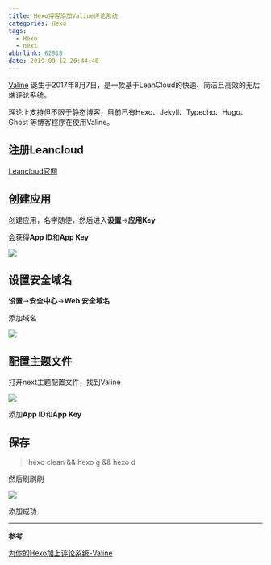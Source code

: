 ```yaml
---
title: Hexo博客添加Valine评论系统
categories: Hexo
tags:
  - Hexo
  - next
abbrlink: 62918
date: 2019-09-12 20:44:40
---
```

[Valine](https://valine.js.org) 诞生于2017年8月7日，是一款基于LeanCloud的快速、简洁且高效的无后端评论系统。

理论上支持但不限于静态博客，目前已有Hexo、Jekyll、Typecho、Hugo、Ghost 等博客程序在使用Valine。

<!--more-->
## 注册Leancloud

[Leancloud官网](https://leancloud.cn/dashboard/applist.html#/apps)

## 创建应用

创建应用，名字随便，然后进入**设置**->**应用Key**

会获得**App ID**和**App Key**

![](https://note.youdao.com/yws/api/personal/file/4681CD86787442E3ABDF8E4253EBB7F7?method=download&shareKey=4a29feba787b06c9bad81b82cba3e0e5)

## 设置安全域名

**设置**->**安全中心**->**Web 安全域名**

添加域名

![](https://note.youdao.com/yws/api/personal/file/24F9AB5A35F246EEA9D1AC9E3B001B5E?method=download&shareKey=d1421b849fce2fe3ad04db77a829a274)

## 配置主题文件

打开next主题配置文件，找到Valine

![](https://note.youdao.com/yws/api/personal/file/3218D186890A414690199CBE24AFF54B?method=download&shareKey=f67add0d27a1f16a2c63b6a57b6bb5f2)

添加**App ID**和**App Key**

## 保存

> hexo clean && hexo g && hexo d

然后刷刷刷

![](https://note.youdao.com/yws/api/personal/file/6ACDF3D45A04486BAFFA1582C666F63C?method=download&shareKey=2015c0c92caaa4c71bddeb3e470a9e89)

添加成功

---

**参考**

[为你的Hexo加上评论系统-Valine](https://blog.csdn.net/blue_zy/article/details/79071414)